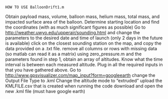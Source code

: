 	HOW TO USE BalloonDrift1.m
Obtain payload mass, volume, balloon mass, helium mass, total mass, and impacted surface area of the balloon.
Determine starting location and find the coordinates (with as much significant figures as possible)
Go to http://weather.uwyo.edu/upperair/sounding.html and change the parameters to the desired date and time of launch (only 2 days in the future is available)
click on the closest sounding station on the map, and copy the data provided on a .txt file.
remove all columns or rows with missing data (so matlab can read it as a matrix)
using zero_pressure.m and the parameters found in step 1, obtain an array of altitudes. Know what the time interval is between each measured altitude. 
Plug in all the required inputs in that you have gathered above. 
Go to http://www.gpsvisualizer.com/map_input?form=googleearth 
change the Output File Type to .kml
Change the altitude mode to “extruded”
upload the KMLFILE.csv that is created when running the code
download and open the new .kml file (must have google earth)

